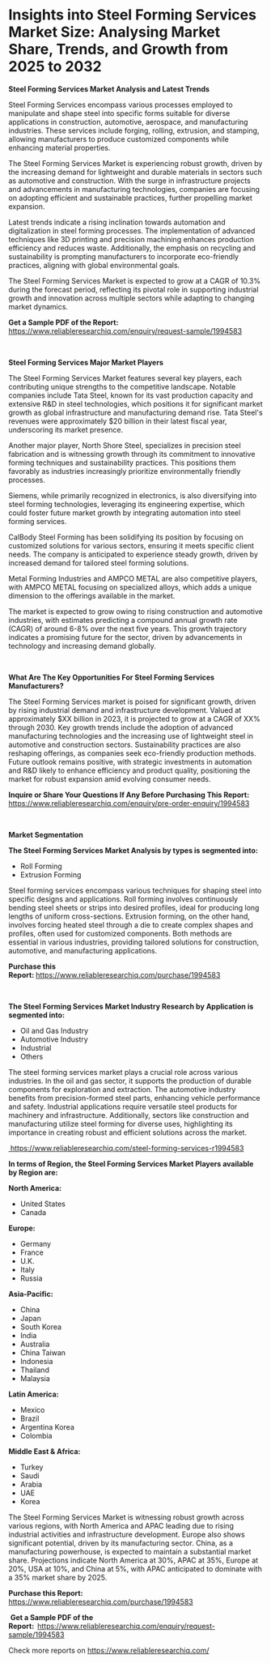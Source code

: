 <p><h1>Insights into Steel Forming Services Market Size: Analysing Market Share, Trends, and Growth from 2025 to 2032</h1></p><p><strong>Steel Forming Services Market Analysis and Latest Trends</strong></p>
<p><p>Steel Forming Services encompass various processes employed to manipulate and shape steel into specific forms suitable for diverse applications in construction, automotive, aerospace, and manufacturing industries. These services include forging, rolling, extrusion, and stamping, allowing manufacturers to produce customized components while enhancing material properties.</p><p>The Steel Forming Services Market is experiencing robust growth, driven by the increasing demand for lightweight and durable materials in sectors such as automotive and construction. With the surge in infrastructure projects and advancements in manufacturing technologies, companies are focusing on adopting efficient and sustainable practices, further propelling market expansion.</p><p>Latest trends indicate a rising inclination towards automation and digitalization in steel forming processes. The implementation of advanced techniques like 3D printing and precision machining enhances production efficiency and reduces waste. Additionally, the emphasis on recycling and sustainability is prompting manufacturers to incorporate eco-friendly practices, aligning with global environmental goals.</p><p>The Steel Forming Services Market is expected to grow at a CAGR of 10.3% during the forecast period, reflecting its pivotal role in supporting industrial growth and innovation across multiple sectors while adapting to changing market dynamics.</p></p>
<p><strong>Get a Sample PDF of the Report:&nbsp;</strong> <a href="https://www.reliableresearchiq.com/enquiry/request-sample/1994583?utm_campaign=3349&utm_medium=2&utm_source=Github&utm_content=ia&utm_term=11032025&utm_id=steel-forming-services">https://www.reliableresearchiq.com/enquiry/request-sample/1994583</a></p>
<p>&nbsp;</p>
<p><strong>Steel Forming Services Major Market Players</strong></p>
<p><p>The Steel Forming Services Market features several key players, each contributing unique strengths to the competitive landscape. Notable companies include Tata Steel, known for its vast production capacity and extensive R&D in steel technologies, which positions it for significant market growth as global infrastructure and manufacturing demand rise. Tata Steel's revenues were approximately $20 billion in their latest fiscal year, underscoring its market presence.</p><p>Another major player, North Shore Steel, specializes in precision steel fabrication and is witnessing growth through its commitment to innovative forming techniques and sustainability practices. This positions them favorably as industries increasingly prioritize environmentally friendly processes. </p><p>Siemens, while primarily recognized in electronics, is also diversifying into steel forming technologies, leveraging its engineering expertise, which could foster future market growth by integrating automation into steel forming services.</p><p>CalBody Steel Forming has been solidifying its position by focusing on customized solutions for various sectors, ensuring it meets specific client needs. The company is anticipated to experience steady growth, driven by increased demand for tailored steel forming solutions.</p><p>Metal Forming Industries and AMPCO METAL are also competitive players, with AMPCO METAL focusing on specialized alloys, which adds a unique dimension to the offerings available in the market. </p><p>The market is expected to grow owing to rising construction and automotive industries, with estimates predicting a compound annual growth rate (CAGR) of around 6-8% over the next five years. This growth trajectory indicates a promising future for the sector, driven by advancements in technology and increasing demand globally.</p></p>
<p>&nbsp;</p>
<p><strong>What Are The Key Opportunities For Steel Forming Services Manufacturers?</strong></p>
<p><p>The Steel Forming Services market is poised for significant growth, driven by rising industrial demand and infrastructure development. Valued at approximately $XX billion in 2023, it is projected to grow at a CAGR of XX% through 2030. Key growth trends include the adoption of advanced manufacturing technologies and the increasing use of lightweight steel in automotive and construction sectors. Sustainability practices are also reshaping offerings, as companies seek eco-friendly production methods. Future outlook remains positive, with strategic investments in automation and R&D likely to enhance efficiency and product quality, positioning the market for robust expansion amid evolving consumer needs.</p></p>
<p><strong>Inquire or Share Your Questions If Any Before Purchasing This Report:</strong> <a href="https://www.reliableresearchiq.com/enquiry/pre-order-enquiry/1994583?utm_campaign=3349&utm_medium=2&utm_source=Github&utm_content=ia&utm_term=11032025&utm_id=steel-forming-services">https://www.reliableresearchiq.com/enquiry/pre-order-enquiry/1994583</a></p>
<p>&nbsp;</p>
<p><strong>Market Segmentation</strong></p>
<p><strong>The Steel Forming Services Market Analysis by types is segmented into:</strong></p>
<p><ul><li>Roll Forming</li><li>Extrusion Forming</li></ul></p>
<p><p>Steel forming services encompass various techniques for shaping steel into specific designs and applications. Roll forming involves continuously bending steel sheets or strips into desired profiles, ideal for producing long lengths of uniform cross-sections. Extrusion forming, on the other hand, involves forcing heated steel through a die to create complex shapes and profiles, often used for customized components. Both methods are essential in various industries, providing tailored solutions for construction, automotive, and manufacturing applications.</p></p>
<p><strong>Purchase this Report:&nbsp;</strong><a href="https://www.reliableresearchiq.com/purchase/1994583?utm_campaign=3349&utm_medium=2&utm_source=Github&utm_content=ia&utm_term=11032025&utm_id=steel-forming-services">https://www.reliableresearchiq.com/purchase/1994583</a></p>
<p>&nbsp;</p>
<p><strong>The Steel Forming Services Market Industry Research by Application is segmented into:</strong></p>
<p><ul><li>Oil and Gas Industry</li><li>Automotive Industry</li><li>Industrial</li><li>Others</li></ul></p>
<p><p>The steel forming services market plays a crucial role across various industries. In the oil and gas sector, it supports the production of durable components for exploration and extraction. The automotive industry benefits from precision-formed steel parts, enhancing vehicle performance and safety. Industrial applications require versatile steel products for machinery and infrastructure. Additionally, sectors like construction and manufacturing utilize steel forming for diverse uses, highlighting its importance in creating robust and efficient solutions across the market.</p></p>
<p><a href="https://www.reliableresearchiq.com/steel-forming-services-r1994583?utm_campaign=3349&utm_medium=2&utm_source=Github&utm_content=ia&utm_term=11032025&utm_id=steel-forming-services">&nbsp;https://www.reliableresearchiq.com/steel-forming-services-r1994583</a></p>
<p><strong>In terms of Region, the Steel Forming Services Market Players available by Region are:</strong></p>
<p>
    <p> <strong> North America: </strong>
        <ul>
            <li>United States</li>
            <li>Canada</li>
        </ul>
        </p> 
    <p> <strong> Europe: </strong>
        <ul>
            <li>Germany</li>
            <li>France</li>
            <li>U.K.</li>
            <li>Italy</li>
            <li>Russia</li>
        </ul>
        </p> 
    <p> <strong> Asia-Pacific: </strong>
        <ul>
            <li>China</li>
            <li>Japan</li>
            <li>South Korea</li>
            <li>India</li>
            <li>Australia</li>
            <li>China Taiwan</li>
            <li>Indonesia</li>
            <li>Thailand</li>
            <li>Malaysia</li>
        </ul>
        </p> 
    <p> <strong> Latin America: </strong>
        <ul>
            <li>Mexico</li>
            <li>Brazil</li>
            <li>Argentina Korea</li>
            <li>Colombia</li>
        </ul>
        </p> 
    <p> <strong> Middle East & Africa: </strong>
        <ul>
            <li>Turkey</li>
            <li>Saudi</li>
            <li>Arabia</li>
            <li>UAE</li>
            <li>Korea</li>
        </ul>
    </p>
    </p>
<p><p>The Steel Forming Services Market is witnessing robust growth across various regions, with North America and APAC leading due to rising industrial activities and infrastructure development. Europe also shows significant potential, driven by its manufacturing sector. China, as a manufacturing powerhouse, is expected to maintain a substantial market share. Projections indicate North America at 30%, APAC at 35%, Europe at 20%, USA at 10%, and China at 5%, with APAC anticipated to dominate with a 35% market share by 2025.</p></p>
<p><strong>Purchase this Report: </strong><a href="https://www.reliableresearchiq.com/purchase/1994583?utm_campaign=3349&utm_medium=2&utm_source=Github&utm_content=ia&utm_term=11032025&utm_id=steel-forming-services">https://www.reliableresearchiq.com/purchase/1994583</a></p>
<p>&nbsp;<strong>Get a Sample PDF of the Report:&nbsp;&nbsp;</strong><a href="https://www.reliableresearchiq.com/enquiry/request-sample/1994583?utm_campaign=3349&utm_medium=2&utm_source=Github&utm_content=ia&utm_term=11032025&utm_id=steel-forming-services">https://www.reliableresearchiq.com/enquiry/request-sample/1994583</a></p>
<p><strong></strong></p>
<p>Check more reports on <a href="https://www.reliableresearchiq.com/?utm_campaign=3349&utm_medium=2&utm_source=Github&utm_content=ia&utm_term=11032025&utm_id=steel-forming-services">https://www.reliableresearchiq.com/</a></p>